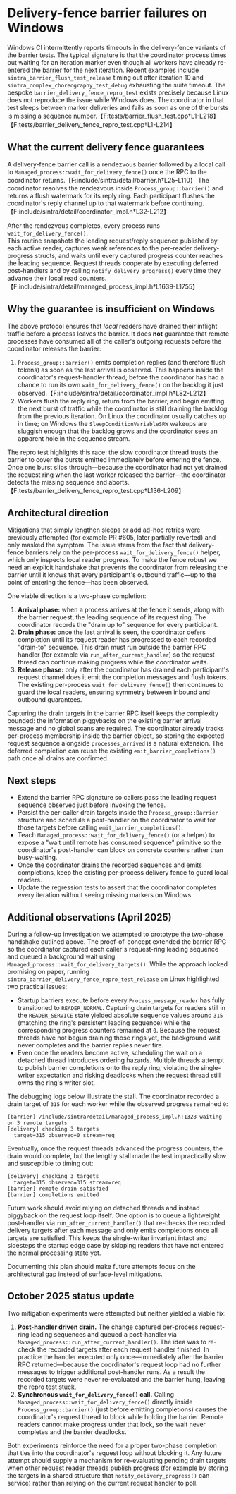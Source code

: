 # Delivery-fence barrier failures on Windows

Windows CI intermittently reports timeouts in the delivery-fence variants of the
barrier tests. The typical signature is that the coordinator process times out
waiting for an iteration marker even though all workers have already re-entered
the barrier for the next iteration. Recent examples include
`sintra_barrier_flush_test_release` timing out after iteration 10 and
`sintra_complex_choreography_test_debug` exhausting the suite timeout. The
bespoke `barrier_delivery_fence_repro_test` exists precisely because Linux does
not reproduce the issue while Windows does. The coordinator in that test sleeps
between marker deliveries and fails as soon as one of the bursts is missing a
sequence number.【F:tests/barrier_flush_test.cpp†L1-L218】【F:tests/barrier_delivery_fence_repro_test.cpp†L1-L214】

## What the current delivery fence guarantees

A delivery-fence barrier call is a rendezvous barrier followed by a local call
to `Managed_process::wait_for_delivery_fence()` once the RPC to the coordinator
returns.【F:include/sintra/detail/barrier.h†L25-L110】 The coordinator resolves
the rendezvous inside `Process_group::barrier()` and returns a flush watermark
for its reply ring. Each participant flushes the coordinator's reply channel up
to that watermark before continuing.【F:include/sintra/detail/coordinator_impl.h†L32-L212】

After the rendezvous completes, every process runs `wait_for_delivery_fence()`.   
This routine snapshots the leading request/reply sequence published by each
active reader, captures weak references to the per-reader delivery-progress
structs, and waits until every captured progress counter reaches the leading
sequence. Request threads cooperate by executing deferred post-handlers and by
calling `notify_delivery_progress()` every time they advance their local read
counters.【F:include/sintra/detail/managed_process_impl.h†L1639-L1755】

## Why the guarantee is insufficient on Windows

The above protocol ensures that *local* readers have drained their inflight
traffic before a process leaves the barrier. It does **not** guarantee that
remote processes have consumed all of the caller's outgoing requests before the
coordinator releases the barrier:

1. `Process_group::barrier()` emits completion replies (and therefore flush
   tokens) as soon as the last arrival is observed. This happens inside the
   coordinator's request-handler thread, before the coordinator has had a
   chance to run its own `wait_for_delivery_fence()` on the backlog it just
   observed.【F:include/sintra/detail/coordinator_impl.h†L82-L212】
2. Workers flush the reply ring, return from the barrier, and begin emitting the
   next burst of traffic while the coordinator is still draining the backlog
   from the previous iteration. On Linux the coordinator usually catches up in
   time; on Windows the `SleepConditionVariableSRW` wakeups are sluggish enough
   that the backlog grows and the coordinator sees an apparent hole in the
   sequence stream.

The repro test highlights this race: the slow coordinator thread trusts the
barrier to cover the bursts emitted immediately before entering the fence. Once
one burst slips through—because the coordinator had not yet drained the request
ring when the last worker released the barrier—the coordinator detects the
missing sequence and aborts.【F:tests/barrier_delivery_fence_repro_test.cpp†L136-L209】

## Architectural direction

Mitigations that simply lengthen sleeps or add ad-hoc retries were previously
attempted (for example PR #605, later partially reverted) and only masked the
symptom. The issue stems from the fact that delivery-fence barriers rely on the
per-process `wait_for_delivery_fence()` helper, which only inspects local
reader progress. To make the fence robust we need an explicit handshake that
prevents the coordinator from releasing the barrier until it knows that every
participant's outbound traffic—up to the point of entering the fence—has been
observed.

One viable direction is a two-phase completion:

1. **Arrival phase:** when a process arrives at the fence it sends, along with
   the barrier request, the leading sequence of its request ring. The
   coordinator records the "drain up to" sequence for every participant.
2. **Drain phase:** once the last arrival is seen, the coordinator defers
   completion until its request reader has progressed to each recorded
   "drain-to" sequence. This drain must run outside the barrier RPC handler (for
   example via `run_after_current_handler`) so the request thread can continue
   making progress while the coordinator waits.
3. **Release phase:** only after the coordinator has drained each participant's
   request channel does it emit the completion messages and flush tokens. The
   existing per-process `wait_for_delivery_fence()` then continues to guard the
   local readers, ensuring symmetry between inbound and outbound guarantees.

Capturing the drain targets in the barrier RPC itself keeps the complexity
bounded: the information piggybacks on the existing barrier arrival message and
no global scans are required. The coordinator already tracks per-process
membership inside the barrier object, so storing the expected request sequence
alongside `processes_arrived` is a natural extension. The deferred completion
can reuse the existing `emit_barrier_completions()` path once all drains are
confirmed.

## Next steps

* Extend the barrier RPC signature so callers pass the leading request sequence
  observed just before invoking the fence.
* Persist the per-caller drain targets inside the `Process_group::Barrier`
  structure and schedule a post-handler on the coordinator to wait for those
  targets before calling `emit_barrier_completions()`.
* Teach `Managed_process::wait_for_delivery_fence()` (or a helper) to expose a
  "wait until remote has consumed sequence" primitive so the coordinator's
  post-handler can block on concrete counters rather than busy-waiting.
* Once the coordinator drains the recorded sequences and emits completions,
  keep the existing per-process delivery fence to guard local readers.
* Update the regression tests to assert that the coordinator completes every
  iteration without seeing missing markers on Windows.

## Additional observations (April 2025)

During a follow-up investigation we attempted to prototype the two-phase
handshake outlined above. The proof-of-concept extended the barrier RPC so the
coordinator captured each caller's request-ring leading sequence and queued a
background wait using `Managed_process::wait_for_delivery_targets()`. While the
approach looked promising on paper, running
`sintra_barrier_delivery_fence_repro_test_release` on Linux highlighted two
practical issues:

* Startup barriers execute before every `Process_message_reader` has fully
  transitioned to `READER_NORMAL`. Capturing drain targets for readers still in
  the `READER_SERVICE` state yielded absolute sequence values around `315`
  (matching the ring's persistent leading sequence) while the corresponding
  progress counters remained at `0`. Because the request threads have not begun
  draining those rings yet, the background wait never completes and the barrier
  replies never fire.
* Even once the readers become active, scheduling the wait on a detached thread
  introduces ordering hazards. Multiple threads attempt to publish barrier
  completions onto the reply ring, violating the single-writer expectation and
  risking deadlocks when the request thread still owns the ring's writer slot.

The debugging logs below illustrate the stall. The coordinator recorded a drain
target of `315` for each worker while the observed progress remained `0`:

```
[barrier] /include/sintra/detail/managed_process_impl.h:1328 waiting on 3 remote targets
[delivery] checking 3 targets
  target=315 observed=0 stream=req
```

Eventually, once the request threads advanced the progress counters, the drain
would complete, but the lengthy stall made the test impractically slow and
susceptible to timing out:

```
[delivery] checking 3 targets
  target=315 observed=315 stream=req
[barrier] remote drain satisfied
[barrier] completions emitted
```

Future work should avoid relying on detached threads and instead piggyback on
the request loop itself. One option is to queue a lightweight post-handler via
`run_after_current_handler()` that re-checks the recorded delivery targets after
each message and only emits completions once all targets are satisfied. This
keeps the single-writer invariant intact and sidesteps the startup edge case by
skipping readers that have not entered the normal processing state yet.

Documenting this plan should make future attempts focus on the architectural
gap instead of surface-level mitigations.

## October 2025 status update

Two mitigation experiments were attempted but neither yielded a viable fix:

1. **Post-handler driven drain.** The change captured per-process request-ring
   leading sequences and queued a post-handler via
   `Managed_process::run_after_current_handler()`. The idea was to re-check the
   recorded targets after each request handler finished. In practice the
   handler executed only once—immediately after the barrier RPC returned—because
   the coordinator's request loop had no further messages to trigger additional
   post-handler runs. As a result the recorded targets were never re-evaluated
   and the barrier hung, leaving the repro test stuck.
2. **Synchronous `wait_for_delivery_fence()` call.** Calling
   `Managed_process::wait_for_delivery_fence()` directly inside
   `Process_group::barrier()` (just before emitting completions) causes the
   coordinator's request thread to block while holding the barrier. Remote
   readers cannot make progress under that lock, so the wait never completes and
   the barrier deadlocks.

Both experiments reinforce the need for a proper two-phase completion that ties
into the coordinator's request loop without blocking it. Any future attempt
should supply a mechanism for re-evaluating pending drain targets when other
request reader threads publish progress (for example by storing the targets in a
shared structure that `notify_delivery_progress()` can service) rather than
relying on the current request handler to poll.
